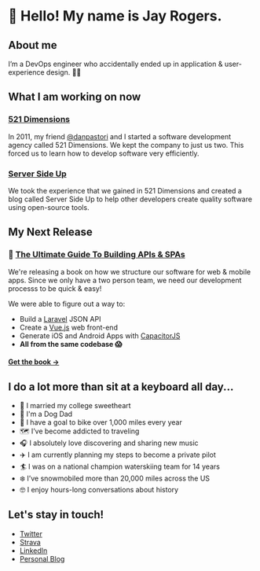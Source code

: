 # 👋 Hello! My name is Jay Rogers.

## About me
I’m a DevOps engineer who accidentally ended up in application & user-experience design. 🤖🎨

## What I am working on now
### [521 Dimensions](https://521dimensions.com)
In 2011, my friend [@danpastori](https://github.com/danpastori) and I started a software development agency called 521 Dimensions. We
kept the company to just us two. This forced us to learn how to develop software very efficiently.

### [Server Side Up](https://serversideup.net)
We took the experience that we gained in 521 Dimensions and created a blog called Server Side Up to help other developers create quality software using open-source tools.

## My Next Release
### 📕 [The Ultimate Guide To Building APIs & SPAs](https://serversideup.net/ultimate-guide-to-building-apis-and-spas-with-laravel-and-vuejs/)
We're releasing a book on how we structure our software for web & mobile apps. Since we only have a two person team, we need our development processs to be quick & easy!

We were able to figure out a way to:
* Build a [Laravel](https://laravel.com/) JSON API
* Create a [Vue.js](https://vuejs.org/) web front-end
* Generate iOS and Android Apps with [CapacitorJS](https://capacitorjs.com/)
* **All from the same codebase 😱**
#### [Get the book →](https://serversideup.net/ultimate-guide-to-building-apis-and-spas-with-laravel-and-vuejs/)

## I do a lot more than sit at a keyboard all day...

* 💁 I married my college sweetheart
* 🐶 I'm a Dog Dad
* 🚴‍ I have a goal to bike over 1,000 miles every year
* 🗺 I’ve become addicted to traveling
* 🎧 I absolutely love discovering and sharing new music
* ✈️ I am currently planning my steps to become a private pilot
* 🏄‍ I was on a national champion waterskiing team for 14 years
* ❄️ I’ve snowmobiled more than 20,000 miles across the US
* 🤓 I enjoy hours-long conversations about history

## Let's stay in touch!
* [Twitter](https://twitter.com/jaydrogers)
* [Strava](https://www.strava.com/athletes/jaydrogers)
* [LinkedIn](https://www.linkedin.com/in/jaydrogers)
* [Personal Blog](https://jaydrogers.com)